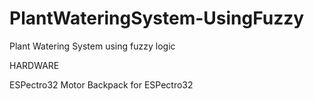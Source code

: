 # PlantWateringSystem-UsingFuzzy


Plant Watering System using fuzzy logic

HARDWARE

ESPectro32
Motor Backpack for ESPectro32

